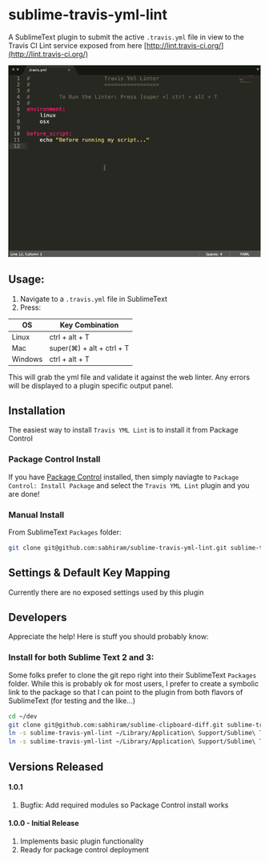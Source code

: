 # sublime-travis-yml-lint

A SublimeText plugin to submit the active `.travis.yml` file in view to the Travis CI Lint service exposed from here [http://lint.travis-ci.org/](http://lint.travis-ci.org/)

![](https://raw.githubusercontent.com/sabhiram/public-images/master/sublime-travis-yml-lint/sublime-travis-yml-lint.gif)

## Usage:

1. Navigate to a `.travis.yml` file in SublimeText
2. Press:

|    OS   | Key Combination           |
| ------- | ---------------           |
| Linux   | ctrl + alt + T            |
| Mac     | super(⌘) + alt + ctrl + T |
| Windows | ctrl + alt + T            |

This will grab the yml file and validate it against the web linter. Any errors will be displayed to a plugin specific output panel.

## Installation

The easiest way to install `Travis YML Lint` is to install it from Package Control

### Package Control Install

If you have [Package Control](https://sublime.wbond.net/installation) installed, then simply naviagte to `Package Control: Install Package` and select the `Travis YML Lint` plugin and you are done!

### Manual Install 

From SublimeText `Packages` folder:
```sh
git clone git@github.com:sabhiram/sublime-travis-yml-lint.git sublime-travis-yml-lint
```

## Settings & Default Key Mapping

Currently there are no exposed settings used by this plugin

## Developers

Appreciate the help! Here is stuff you should probably know:

### Install for both Sublime Text 2 and 3:

Some folks prefer to clone the git repo right into their SublimeText `Packages` folder. While this is probably ok for most users, I prefer to create a symbolic link to the package so that I can point to the plugin from both flavors of SublimeText (for testing and the like...)

```sh
cd ~/dev
git clone git@github.com:sabhiram/sublime-clipboard-diff.git sublime-travis-yml-lint
ln -s sublime-travis-yml-lint ~/Library/Application\ Support/Sublime\ Text\ 2/Packages/sublime-travis-yml-lint
ln -s sublime-travis-yml-lint ~/Library/Application\ Support/Sublime\ Text\ 3/Packages/sublime-travis-yml-lint
```

## Versions Released

#### 1.0.1
1. Bugfix: Add required modules so Package Control install works

#### 1.0.0 - Initial Release

1. Implements basic plugin functionality
2. Ready for package control deployment
